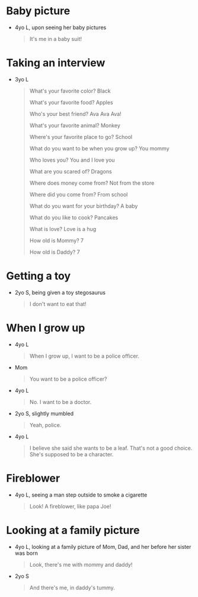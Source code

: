 # Baby picture

- 4yo L, upon seeing her baby pictures
  > It's me in a baby suit!

# Taking an interview

- 3yo L
  > What's your favorite color? Black
  > 
  > What's your favorite food? Apples
  > 
  > Who's your best friend? Ava Ava Ava!
  > 
  > What's your favorite animal? Monkey
  > 
  > Where's your favorite place to go? School
  > 
  > What do you want to be when you grow up? You mommy
  > 
  > Who loves you? You and I love you
  > 
  > What are you scared of? Dragons
  > 
  > Where does money come from? Not from the store
  > 
  > Where did you come from? From school
  > 
  > What do you want for your birthday? A baby
  > 
  > What do you like to cook? Pancakes
  > 
  > What is love? Love is a hug
  > 
  > How old is Mommy? 7
  > 
  > How old is Daddy? 7

# Getting a toy

- 2yo S, being given a toy stegosaurus
  > I don't want to eat that!

# When I grow up

- 4yo L
  > When I grow up, I want to be a police officer. 
- Mom
  > You want to be a police officer?
- 4yo L
  > No. I want to be a doctor.
- 2yo S, slightly mumbled
  > Yeah, police.
- 4yo L
  > I believe she said she wants to be a leaf. That's not a good choice. She's supposed to be a character.

# Fireblower

- 4yo L, seeing a man step outside to smoke a cigarette
  > Look! A fireblower, like papa Joe!

# Looking at a family picture

- 4yo L, looking at a family picture of Mom, Dad, and her before her sister was born
  > Look, there's me with mommy and daddy!
- 2yo S
  > And there's me, in daddy's tummy.